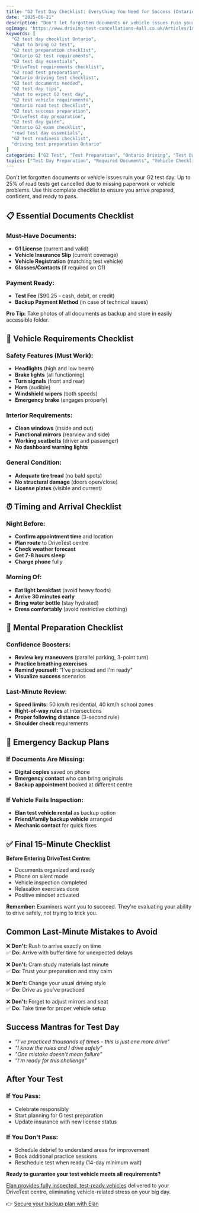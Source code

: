 ```yaml
---
title: "G2 Test Day Checklist: Everything You Need for Success (Ontario 2025)"
date: "2025-06-21"
description: "Don't let forgotten documents or vehicle issues ruin your G2 test day. Use this complete checklist to ensure you arrive prepared, confident, and ready to pass your Ontario road test."
ogImage: "https://www.driving-test-cancellations-4all.co.uk/Articles/Images/Driving-Test-Tips.jpg"
keywords: [
  "G2 test day checklist Ontario",
  "what to bring G2 test",
  "G2 test preparation checklist",
  "Ontario G2 test requirements",
  "G2 test day essentials",
  "DriveTest requirements checklist",
  "G2 road test preparation",
  "Ontario driving test checklist",
  "G2 test documents needed",
  "G2 test day tips",
  "what to expect G2 test day",
  "G2 test vehicle requirements",
  "Ontario road test checklist",
  "G2 test success preparation",
  "DriveTest day preparation",
  "G2 test day guide",
  "Ontario G2 exam checklist",
  "road test day essentials",
  "G2 test readiness checklist",
  "driving test preparation Ontario"
]
categories: ["G2 Test", "Test Preparation", "Ontario Driving", "Test Day Guide"]
topics: ["Test Day Preparation", "Required Documents", "Vehicle Checklist", "Success Tips", "Test Readiness"]
---
```


Don't let forgotten documents or vehicle issues ruin your G2 test day. Up to 25% of road tests get cancelled due to missing paperwork or vehicle problems. Use this complete checklist to ensure you arrive prepared, confident, and ready to pass.

## **📋 Essential Documents Checklist**

### **Must-Have Documents:**
- **G1 License** (current and valid)
- **Vehicle Insurance Slip** (current coverage)
- **Vehicle Registration** (matching test vehicle)
- **Glasses/Contacts** (if required on G1)

### **Payment Ready:**
- **Test Fee** ($90.25 - cash, debit, or credit)
- **Backup Payment Method** (in case of technical issues)

**Pro Tip:** Take photos of all documents as backup and store in easily accessible folder.

## **🚗 Vehicle Requirements Checklist**

### **Safety Features (Must Work):**
- **Headlights** (high and low beam)
- **Brake lights** (all functioning)
- **Turn signals** (front and rear)
- **Horn** (audible)
- **Windshield wipers** (both speeds)
- **Emergency brake** (engages properly)

### **Interior Requirements:**
- **Clean windows** (inside and out)
- **Functional mirrors** (rearview and side)
- **Working seatbelts** (driver and passenger)
- **No dashboard warning lights**

### **General Condition:**
- **Adequate tire tread** (no bald spots)
- **No structural damage** (doors open/close)
- **License plates** (visible and current)

## **⏰ Timing and Arrival Checklist**

### **Night Before:**
- **Confirm appointment time** and location
- **Plan route** to DriveTest centre
- **Check weather forecast**
- **Get 7-8 hours sleep**
- **Charge phone** fully

### **Morning Of:**
- **Eat light breakfast** (avoid heavy foods)
- **Arrive 30 minutes early**
- **Bring water bottle** (stay hydrated)
- **Dress comfortably** (avoid restrictive clothing)

## **🧠 Mental Preparation Checklist**

### **Confidence Boosters:**
- **Review key maneuvers** (parallel parking, 3-point turn)
- **Practice breathing exercises**
- **Remind yourself:** "I've practiced and I'm ready"
- **Visualize success** scenarios

### **Last-Minute Review:**
- **Speed limits:** 50 km/h residential, 40 km/h school zones
- **Right-of-way rules** at intersections
- **Proper following distance** (3-second rule)
- **Shoulder check** requirements

## **🚨 Emergency Backup Plans**

### **If Documents Are Missing:**
- **Digital copies** saved on phone
- **Emergency contact** who can bring originals
- **Backup appointment** booked at different centre

### **If Vehicle Fails Inspection:**
- **Elan test vehicle rental** as backup option
- **Friend/family backup vehicle** arranged
- **Mechanic contact** for quick fixes

## **✅ Final 15-Minute Checklist**

**Before Entering DriveTest Centre:**
- Documents organized and ready
- Phone on silent mode
- Vehicle inspection completed
- Relaxation exercises done
- Positive mindset activated

**Remember:** Examiners want you to succeed. They're evaluating your ability to drive safely, not trying to trick you.

## **Common Last-Minute Mistakes to Avoid**

❌ **Don't:** Rush to arrive exactly on time  
✅ **Do:** Arrive with buffer time for unexpected delays

❌ **Don't:** Cram study materials last minute  
✅ **Do:** Trust your preparation and stay calm

❌ **Don't:** Change your usual driving style  
✅ **Do:** Drive as you've practiced

❌ **Don't:** Forget to adjust mirrors and seat  
✅ **Do:** Take time for proper vehicle setup

## **Success Mantras for Test Day**

* *"I've practiced thousands of times - this is just one more drive"*
* *"I know the rules and I drive safely"*
* *"One mistake doesn't mean failure"*
* *"I'm ready for this challenge"*

## **After Your Test**

### **If You Pass:**
- Celebrate responsibly
- Start planning for G test preparation
- Update insurance with new license status

### **If You Don't Pass:**
- Schedule debrief to understand areas for improvement
- Book additional practice sessions
- Reschedule test when ready (14-day minimum wait)

**Ready to guarantee your test vehicle meets all requirements?**

[Elan provides fully inspected, test-ready vehicles](https://elanroadtestrental.ca) delivered to your DriveTest centre, eliminating vehicle-related stress on your big day.

👉 [Secure your backup plan with Elan](https://elanroadtestrental.ca)